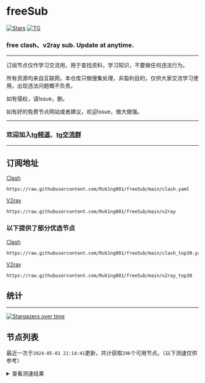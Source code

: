 # freeSub
[![Stars](https://img.shields.io/github/stars/Ruk1ng001/freeSub)](https://github.com/Ruk1ng001/freeSub/stargazers)
[![TG](https://img.shields.io/badge/Telegram-gray?logo=Telegram)](https://t.me/Ruk1ng001)
### free clash、v2ray sub. Update at anytime.

---

订阅节点仅作学习交流用，用于查找资料，学习知识，不要做任何违法行为。

所有资源均来自互联网，本仓库只做搜集处理，非盈利目的，仅供大家交流学习使用，出现违法问题概不负责。

如有侵权，请Issue，删。

如有好的免费节点网站或者建议，欢迎Issue，做大做强。

---

### 欢迎加入[tg频道](https://t.me/Ruk1ng001)、[tg交流群](https://t.me/+-e-b04EE5Cw2NmU1)

---

## 订阅地址
[Clash](https://raw.githubusercontent.com/Ruk1ng001/freeSub/main/clash.yaml)
```
https://raw.githubusercontent.com/Ruk1ng001/freeSub/main/clash.yaml
```
[V2ray](https://raw.githubusercontent.com/Ruk1ng001/freeSub/main/v2ray)
```
https://raw.githubusercontent.com/Ruk1ng001/freeSub/main/v2ray
```
### 以下提供了部分优选节点

[Clash](https://raw.githubusercontent.com/Ruk1ng001/freeSub/main/clash_top30.yaml)
```
https://raw.githubusercontent.com/Ruk1ng001/freeSub/main/clash_top30.yaml
```
[V2ray](https://raw.githubusercontent.com/Ruk1ng001/freeSub/main/v2ray_top30)
```
https://raw.githubusercontent.com/Ruk1ng001/freeSub/main/v2ray_top30
```

## 统计

---

[![Stargazers over time](https://starchart.cc/Ruk1ng001/freeSub.svg)](https://starchart.cc/Ruk1ng001/freeSub)

## 节点列表

最近一次于`2024-05-01 21:14:41`更新，共计获取`296`个可用节点。（以下测速仅供参考）

<details> <summary>查看测速结果</summary>

| 序号 | 节点 | 带宽 | 延迟 |
|:--:|:--:|:--:|:--:|
 | 1 | github.com/Ruk1ng001_777700868 | 1.73MB/s | 342.00ms |
 | 2 | github.com/Ruk1ng001_-1925795376 | 1.70MB/s | 410.00ms |
 | 3 | github.com/Ruk1ng001_626559234 | 1.62MB/s | 426.00ms |
 | 4 | github.com/Ruk1ng001_1788757087 | 1.62MB/s | 349.00ms |
 | 5 | github.com/Ruk1ng001_1410094828 | 1.61MB/s | 446.00ms |
 | 6 | github.com/Ruk1ng001_856261957 | 1.54MB/s | 425.00ms |
 | 7 | github.com/Ruk1ng001_-998442850 | 1.53MB/s | 474.00ms |
 | 8 | github.com/Ruk1ng001_-778987184 | 1.52MB/s | 479.00ms |
 | 9 | github.com/Ruk1ng001_-2108125779 | 1.51MB/s | 486.00ms |
 | 10 | github.com/Ruk1ng001_-72686330 | 1.44MB/s | 426.00ms |
 | 11 | github.com/Ruk1ng001_-1832242244 | 1.40MB/s | 528.00ms |
 | 12 | github.com/Ruk1ng001_2071703730 | 1.34MB/s | 569.00ms |
 | 13 | github.com/Ruk1ng001_1453958981 | 1.33MB/s | 544.00ms |
 | 14 | github.com/Ruk1ng001_721721170 | 1.29MB/s | 379.00ms |
 | 15 | github.com/Ruk1ng001_-27306152 | 1.28MB/s | 433.00ms |
 | 16 | github.com/Ruk1ng001_2096896623 | 1.28MB/s | 579.00ms |
 | 17 | github.com/Ruk1ng001_-707110634 | 1.27MB/s | 490.00ms |
 | 18 | github.com/Ruk1ng001_1182001113 | 1.21MB/s | 590.00ms |
 | 19 | github.com/Ruk1ng001_-1873811878 | 1.19MB/s | 557.00ms |
 | 20 | github.com/Ruk1ng001_902969504 | 1.17MB/s | 399.00ms |
 | 21 | github.com/Ruk1ng001_-1709929798 | 1.17MB/s | 526.00ms |
 | 22 | github.com/Ruk1ng001_729393078 | 1.14MB/s | 425.00ms |
 | 23 | github.com/Ruk1ng001_71355846 | 1.14MB/s | 609.00ms |
 | 24 | github.com/Ruk1ng001_-944008454 | 1.14MB/s | 587.00ms |
 | 25 | github.com/Ruk1ng001_-1772844331 | 1.13MB/s | 489.00ms |
 | 26 | github.com/Ruk1ng001_-784738163 | 1.11MB/s | 503.00ms |
 | 27 | github.com/Ruk1ng001_1686614806 | 1.10MB/s | 505.00ms |
 | 28 | github.com/Ruk1ng001_-2146121618 | 1.08MB/s | 661.00ms |
 | 29 | github.com/Ruk1ng001_138898346 | 1.06MB/s | 659.00ms |
 | 30 | github.com/Ruk1ng001_-1392060987 | 1.05MB/s | 776.00ms |
 | 31 | github.com/Ruk1ng001_-1944209294 | 1.05MB/s | 606.00ms |
 | 32 | github.com/Ruk1ng001_418744153 | 1.04MB/s | 668.00ms |
 | 33 | github.com/Ruk1ng001_-467817234 | 1.00MB/s | 599.00ms |
 | 34 | github.com/Ruk1ng001_-434239638 | 992.19KB/s | 718.00ms |
 | 35 | github.com/Ruk1ng001_512866803 | 988.14KB/s | 691.00ms |
 | 36 | github.com/Ruk1ng001_125156137 | 987.03KB/s | 580.00ms |
 | 37 | github.com/Ruk1ng001_-1071779737 | 980.15KB/s | 509.00ms |
 | 38 | github.com/Ruk1ng001_385037384 | 966.36KB/s | 803.00ms |
 | 39 | github.com/Ruk1ng001_1222340813 | 957.69KB/s | 792.00ms |
 | 40 | github.com/Ruk1ng001_-2053356741 | 945.71KB/s | 764.00ms |
 | 41 | github.com/Ruk1ng001_-1309194857 | 917.86KB/s | 545.00ms |
 | 42 | github.com/Ruk1ng001_-1123462520 | 908.89KB/s | 701.00ms |
 | 43 | github.com/Ruk1ng001_1419532988 | 900.16KB/s | 598.00ms |
 | 44 | github.com/Ruk1ng001_-1561369969 | 894.46KB/s | 711.00ms |
 | 45 | github.com/Ruk1ng001_1245590397 | 891.26KB/s | 640.00ms |
 | 46 | github.com/Ruk1ng001_1430471093 | 877.09KB/s | 802.00ms |
 | 47 | github.com/Ruk1ng001_-2137157306 | 863.30KB/s | 807.00ms |
 | 48 | github.com/Ruk1ng001_-902241499 | 850.12KB/s | 907.00ms |
 | 49 | github.com/Ruk1ng001_-378317237 | 828.97KB/s | 774.00ms |
 | 50 | github.com/Ruk1ng001_1081423745 | 818.05KB/s | 819.00ms |
 | 51 | github.com/Ruk1ng001_-755456810 | 811.75KB/s | 854.00ms |
 | 52 | github.com/Ruk1ng001_-446213685 | 801.73KB/s | 849.00ms |
 | 53 | github.com/Ruk1ng001_1641710100 | 800.07KB/s | 571.00ms |
 | 54 | github.com/Ruk1ng001_84355924 | 798.25KB/s | 766.00ms |
 | 55 | github.com/Ruk1ng001_782415132 | 795.97KB/s | 647.00ms |
 | 56 | github.com/Ruk1ng001_-251280744 | 774.23KB/s | 721.00ms |
 | 57 | github.com/Ruk1ng001_-1313718977 | 760.36KB/s | 638.00ms |
 | 58 | github.com/Ruk1ng001_-1578979858 | 757.35KB/s | 1049.00ms |
 | 59 | github.com/Ruk1ng001_-341838122 | 746.90KB/s | 713.00ms |
 | 60 | github.com/Ruk1ng001_1708283347 | 741.04KB/s | 637.00ms |
 | 61 | github.com/Ruk1ng001_149570347 | 739.35KB/s | 611.00ms |
 | 62 | github.com/Ruk1ng001_-871137543 | 720.25KB/s | 1057.00ms |
 | 63 | github.com/Ruk1ng001_-1029738117 | 701.46KB/s | 736.00ms |
 | 64 | github.com/Ruk1ng001_1238702783 | 698.47KB/s | 1021.00ms |
 | 65 | github.com/Ruk1ng001_-1900273635 | 696.31KB/s | 848.00ms |
 | 66 | github.com/Ruk1ng001_986862858 | 689.00KB/s | 494.00ms |
 | 67 | github.com/Ruk1ng001_-2116803801 | 686.59KB/s | 500.00ms |
 | 68 | github.com/Ruk1ng001_636729073 | 682.93KB/s | 426.00ms |
 | 69 | github.com/Ruk1ng001_308458359 | 682.86KB/s | 1059.00ms |
 | 70 | github.com/Ruk1ng001_-406873297 | 682.33KB/s | 930.00ms |
 | 71 | github.com/Ruk1ng001_-1865199447 | 665.08KB/s | 887.00ms |
 | 72 | github.com/Ruk1ng001_-1651654374 | 651.57KB/s | 920.00ms |
 | 73 | github.com/Ruk1ng001_-876208322 | 637.01KB/s | 1032.00ms |
 | 74 | github.com/Ruk1ng001_257108178 | 627.33KB/s | 829.00ms |
 | 75 | github.com/Ruk1ng001_-471467992 | 626.34KB/s | 1424.00ms |
 | 76 | github.com/Ruk1ng001_263773284 | 620.57KB/s | 1000.00ms |
 | 77 | github.com/Ruk1ng001_777226850 | 618.48KB/s | 933.00ms |
 | 78 | github.com/Ruk1ng001_1940713350 | 617.59KB/s | 960.00ms |
 | 79 | github.com/Ruk1ng001_670247492 | 602.29KB/s | 1219.00ms |
 | 80 | github.com/Ruk1ng001_546891750 | 601.83KB/s | 1020.00ms |
 | 81 | github.com/Ruk1ng001_-1279004828 | 600.63KB/s | 1292.00ms |
 | 82 | github.com/Ruk1ng001_409156250 | 597.23KB/s | 1135.00ms |
 | 83 | github.com/Ruk1ng001_-971561548 | 594.69KB/s | 1300.00ms |
 | 84 | github.com/Ruk1ng001_1629869478 | 594.44KB/s | 985.00ms |
 | 85 | github.com/Ruk1ng001_939289251 | 594.43KB/s | 1211.00ms |
 | 86 | github.com/Ruk1ng001_-1888079927 | 586.54KB/s | 1428.00ms |
 | 87 | github.com/Ruk1ng001_-477690925 | 580.61KB/s | 1375.00ms |
 | 88 | github.com/Ruk1ng001_-1604217019 | 571.40KB/s | 667.00ms |
 | 89 | github.com/Ruk1ng001_1964372552 | 571.26KB/s | 1108.00ms |
 | 90 | github.com/Ruk1ng001_-1211456423 | 569.22KB/s | 919.00ms |
 | 91 | github.com/Ruk1ng001_-1405720368 | 549.06KB/s | 1400.00ms |
 | 92 | github.com/Ruk1ng001_-2047087140 | 536.67KB/s | 1088.00ms |
 | 93 | github.com/Ruk1ng001_-808693889 | 536.27KB/s | 1156.00ms |
 | 94 | github.com/Ruk1ng001_139249750 | 535.13KB/s | 1149.00ms |
 | 95 | github.com/Ruk1ng001_-1637546674 | 512.49KB/s | 866.00ms |
 | 96 | github.com/Ruk1ng001_-2038148295 | 510.03KB/s | 1560.00ms |
 | 97 | github.com/Ruk1ng001_-77459827 | 509.55KB/s | 998.00ms |
 | 98 | github.com/Ruk1ng001_-1295597631 | 502.84KB/s | 1226.00ms |
 | 99 | github.com/Ruk1ng001_-1711923619 | 478.29KB/s | 1243.00ms |
 | 100 | github.com/Ruk1ng001_1435278059 | 472.49KB/s | 976.00ms |
 | 101 | github.com/Ruk1ng001_102376345 | 454.14KB/s | 829.00ms |
 | 102 | github.com/Ruk1ng001_-618823350 | 453.04KB/s | 1433.00ms |
 | 103 | github.com/Ruk1ng001_-746077525 | 452.02KB/s | 849.00ms |
 | 104 | github.com/Ruk1ng001_275396915 | 439.93KB/s | 666.00ms |
 | 105 | github.com/Ruk1ng001_-791529181 | 437.55KB/s | 1355.00ms |
 | 106 | github.com/Ruk1ng001_1022491906 | 426.46KB/s | 1284.00ms |
 | 107 | github.com/Ruk1ng001_-42002960 | 424.47KB/s | 877.00ms |
 | 108 | github.com/Ruk1ng001_230891734 | 422.61KB/s | 1585.00ms |
 | 109 | github.com/Ruk1ng001_1527883593 | 420.93KB/s | 1614.00ms |
 | 110 | github.com/Ruk1ng001_-906946509 | 420.39KB/s | 1535.00ms |
 | 111 | github.com/Ruk1ng001_402196054 | 420.06KB/s | 490.00ms |
 | 112 | github.com/Ruk1ng001_-882163439 | 418.80KB/s | 1133.00ms |
 | 113 | github.com/Ruk1ng001_312756856 | 418.71KB/s | 1409.00ms |
 | 114 | github.com/Ruk1ng001_-102191318 | 412.93KB/s | 1590.00ms |
 | 115 | github.com/Ruk1ng001_-1772344400 | 406.23KB/s | 654.00ms |
 | 116 | github.com/Ruk1ng001_1360201207 | 402.49KB/s | 1396.00ms |
 | 117 | github.com/Ruk1ng001_796916901 | 402.04KB/s | 753.00ms |
 | 118 | github.com/Ruk1ng001_-2004989167 | 401.62KB/s | 1295.00ms |
 | 119 | github.com/Ruk1ng001_703600976 | 394.18KB/s | 863.00ms |
 | 120 | github.com/Ruk1ng001_2013146544 | 393.93KB/s | 774.00ms |
 | 121 | github.com/Ruk1ng001_-1874906732 | 393.37KB/s | 1716.00ms |
 | 122 | github.com/Ruk1ng001_1108544810 | 389.90KB/s | 810.00ms |
 | 123 | github.com/Ruk1ng001_-1316613253 | 386.85KB/s | 1257.00ms |
 | 124 | github.com/Ruk1ng001_2118713699 | 383.70KB/s | 1277.00ms |
 | 125 | github.com/Ruk1ng001_34491053 | 382.48KB/s | 780.00ms |
 | 126 | github.com/Ruk1ng001_100610302 | 377.91KB/s | 1548.00ms |
 | 127 | github.com/Ruk1ng001_1200556249 | 376.09KB/s | 1360.00ms |
 | 128 | github.com/Ruk1ng001_-1552320026 | 375.91KB/s | 1282.00ms |
 | 129 | github.com/Ruk1ng001_-450033463 | 374.26KB/s | 1014.00ms |
 | 130 | github.com/Ruk1ng001_2029743534 | 368.94KB/s | 1323.00ms |
 | 131 | github.com/Ruk1ng001_1997544007 | 368.91KB/s | 1330.00ms |
 | 132 | github.com/Ruk1ng001_-1693441261 | 367.67KB/s | 1369.00ms |
 | 133 | github.com/Ruk1ng001_233576226 | 367.65KB/s | 1580.00ms |
 | 134 | github.com/Ruk1ng001_-860592502 | 367.12KB/s | 1856.00ms |
 | 135 | github.com/Ruk1ng001_-2125238024 | 367.10KB/s | 1277.00ms |
 | 136 | github.com/Ruk1ng001_-1402913735 | 365.23KB/s | 1247.00ms |
 | 137 | github.com/Ruk1ng001_-2142797815 | 362.88KB/s | 1277.00ms |
 | 138 | github.com/Ruk1ng001_1207854352 | 361.64KB/s | 1239.00ms |
 | 139 | github.com/Ruk1ng001_1630644596 | 361.15KB/s | 1247.00ms |
 | 140 | github.com/Ruk1ng001_-1142406570 | 358.87KB/s | 1253.00ms |
 | 141 | github.com/Ruk1ng001_631225714 | 358.80KB/s | 1293.00ms |
 | 142 | github.com/Ruk1ng001_1631711533 | 358.59KB/s | 1355.00ms |
 | 143 | github.com/Ruk1ng001_1656816604 | 358.11KB/s | 1255.00ms |
 | 144 | github.com/Ruk1ng001_-1891998499 | 357.94KB/s | 1272.00ms |
 | 145 | github.com/Ruk1ng001_-1530143139 | 357.48KB/s | 1317.00ms |
 | 146 | github.com/Ruk1ng001_447541965 | 357.06KB/s | 1295.00ms |
 | 147 | github.com/Ruk1ng001_99717500 | 356.07KB/s | 1329.00ms |
 | 148 | github.com/Ruk1ng001_-1291476130 | 354.45KB/s | 1274.00ms |
 | 149 | github.com/Ruk1ng001_1839802396 | 353.88KB/s | 1305.00ms |
 | 150 | github.com/Ruk1ng001_-383658975 | 353.73KB/s | 1355.00ms |
 | 151 | github.com/Ruk1ng001_-544245942 | 353.62KB/s | 1337.00ms |
 | 152 | github.com/Ruk1ng001_-771505478 | 353.28KB/s | 1971.00ms |
 | 153 | github.com/Ruk1ng001_-1924742538 | 351.34KB/s | 1283.00ms |
 | 154 | github.com/Ruk1ng001_-953610471 | 350.72KB/s | 1300.00ms |
 | 155 | github.com/Ruk1ng001_1716491296 | 349.86KB/s | 1302.00ms |
 | 156 | github.com/Ruk1ng001_-1443719511 | 348.95KB/s | 1311.00ms |
 | 157 | github.com/Ruk1ng001_1265275815 | 348.72KB/s | 777.00ms |
 | 158 | github.com/Ruk1ng001_524000952 | 348.21KB/s | 1565.00ms |
 | 159 | github.com/Ruk1ng001_47739984 | 347.08KB/s | 1301.00ms |
 | 160 | github.com/Ruk1ng001_290234292 | 345.24KB/s | 1339.00ms |
 | 161 | github.com/Ruk1ng001_-358444997 | 342.92KB/s | 1316.00ms |
 | 162 | github.com/Ruk1ng001_-824221521 | 342.68KB/s | 1025.00ms |
 | 163 | github.com/Ruk1ng001_-1886715007 | 342.18KB/s | 1602.00ms |
 | 164 | github.com/Ruk1ng001_-352530556 | 342.02KB/s | 1480.00ms |
 | 165 | github.com/Ruk1ng001_541554949 | 336.67KB/s | 1327.00ms |
 | 166 | github.com/Ruk1ng001_1976028172 | 332.92KB/s | 1764.00ms |
 | 167 | github.com/Ruk1ng001_-1154988164 | 332.50KB/s | 1334.00ms |
 | 168 | github.com/Ruk1ng001_1252535775 | 331.28KB/s | 1876.00ms |
 | 169 | github.com/Ruk1ng001_-1272088934 | 330.88KB/s | 1669.00ms |
 | 170 | github.com/Ruk1ng001_481140738 | 329.47KB/s | 1414.00ms |
 | 171 | github.com/Ruk1ng001_-68404715 | 328.22KB/s | 1435.00ms |
 | 172 | github.com/Ruk1ng001_-534736438 | 323.44KB/s | 1124.00ms |
 | 173 | github.com/Ruk1ng001_-1559858764 | 322.46KB/s | 961.00ms |
 | 174 | github.com/Ruk1ng001_1869152945 | 320.08KB/s | 723.00ms |
 | 175 | github.com/Ruk1ng001_1344038030 | 310.79KB/s | 2527.00ms |
 | 176 | github.com/Ruk1ng001_570977257 | 308.91KB/s | 1630.00ms |
 | 177 | github.com/Ruk1ng001_-360716951 | 307.14KB/s | 1212.00ms |
 | 178 | github.com/Ruk1ng001_-1771688987 | 305.03KB/s | 1458.00ms |
 | 179 | github.com/Ruk1ng001_213571457 | 304.35KB/s | 1467.00ms |
 | 180 | github.com/Ruk1ng001_-1039305949 | 301.36KB/s | 1893.00ms |
 | 181 | github.com/Ruk1ng001_-1766317181 | 298.66KB/s | 1786.00ms |
 | 182 | github.com/Ruk1ng001_1278859682 | 298.24KB/s | 1562.00ms |
 | 183 | github.com/Ruk1ng001_1855943804 | 298.04KB/s | 1872.00ms |
 | 184 | github.com/Ruk1ng001_1734840782 | 297.40KB/s | 1698.00ms |
 | 185 | github.com/Ruk1ng001_1043516510 | 296.52KB/s | 1136.00ms |
 | 186 | github.com/Ruk1ng001_636687194 | 294.04KB/s | 1616.00ms |
 | 187 | github.com/Ruk1ng001_406081006 | 293.72KB/s | 1160.00ms |
 | 188 | github.com/Ruk1ng001_2140937009 | 293.13KB/s | 820.00ms |
 | 189 | github.com/Ruk1ng001_-404299681 | 280.39KB/s | 897.00ms |
 | 190 | github.com/Ruk1ng001_690558285 | 274.06KB/s | 1885.00ms |
 | 191 | github.com/Ruk1ng001_1132634313 | 271.67KB/s | 1358.00ms |
 | 192 | github.com/Ruk1ng001_-82696296 | 269.63KB/s | 1708.00ms |
 | 193 | github.com/Ruk1ng001_1073258103 | 265.22KB/s | 2456.00ms |
 | 194 | github.com/Ruk1ng001_-1608408967 | 255.13KB/s | 1120.00ms |
 | 195 | github.com/Ruk1ng001_-17116973 | 250.72KB/s | 2343.00ms |
 | 196 | github.com/Ruk1ng001_-1608421029 | 249.25KB/s | 1665.00ms |
 | 197 | github.com/Ruk1ng001_-483499846 | 248.94KB/s | 1627.00ms |
 | 198 | github.com/Ruk1ng001_-487255443 | 248.14KB/s | 1482.00ms |
 | 199 | github.com/Ruk1ng001_1121139230 | 243.11KB/s | 1739.00ms |
 | 200 | github.com/Ruk1ng001_2107041568 | 234.06KB/s | 1797.00ms |
 | 201 | github.com/Ruk1ng001_1356209761 | 230.64KB/s | 1454.00ms |
 | 202 | github.com/Ruk1ng001_-1051191986 | 228.38KB/s | 900.00ms |
 | 203 | github.com/Ruk1ng001_832263432 | 226.83KB/s | 1276.00ms |
 | 204 | github.com/Ruk1ng001_-1992285691 | 218.60KB/s | 1398.00ms |
 | 205 | github.com/Ruk1ng001_-1227158596 | 216.15KB/s | 776.00ms |
 | 206 | github.com/Ruk1ng001_1072752017 | 213.02KB/s | 458.00ms |
 | 207 | github.com/Ruk1ng001_-2062826781 | 212.92KB/s | 546.00ms |
 | 208 | github.com/Ruk1ng001_-95572092 | 212.64KB/s | 570.00ms |
 | 209 | github.com/Ruk1ng001_26666258 | 212.63KB/s | 653.00ms |
 | 210 | github.com/Ruk1ng001_-1766112246 | 212.14KB/s | 607.00ms |
 | 211 | github.com/Ruk1ng001_1820306102 | 209.46KB/s | 1643.00ms |
 | 212 | github.com/Ruk1ng001_1336643521 | 208.62KB/s | 1216.00ms |
 | 213 | github.com/Ruk1ng001_-1714789708 | 208.14KB/s | 1170.00ms |
 | 214 | github.com/Ruk1ng001_-1596270646 | 201.35KB/s | 2000.00ms |
 | 215 | github.com/Ruk1ng001_-576641600 | 193.79KB/s | 1154.00ms |
 | 216 | github.com/Ruk1ng001_1649903245 | 191.60KB/s | 1371.00ms |
 | 217 | github.com/Ruk1ng001_-1471978924 | 189.33KB/s | 1897.00ms |
 | 218 | github.com/Ruk1ng001_646391349 | 187.44KB/s | 1733.00ms |
 | 219 | github.com/Ruk1ng001_-1959873306 | 186.92KB/s | 1570.00ms |
 | 220 | github.com/Ruk1ng001_36078145 | 177.72KB/s | 1685.00ms |
 | 221 | github.com/Ruk1ng001_-529363877 | 177.36KB/s | 2135.00ms |
 | 222 | github.com/Ruk1ng001_-92866819 | 174.92KB/s | 1158.00ms |
 | 223 | github.com/Ruk1ng001_-288124762 | 174.67KB/s | 1515.00ms |
 | 224 | github.com/Ruk1ng001_-1531809273 | 170.91KB/s | 1136.00ms |
 | 225 | github.com/Ruk1ng001_2143486384 | 170.13KB/s | 447.00ms |
 | 226 | github.com/Ruk1ng001_-1407390295 | 170.07KB/s | 507.00ms |
 | 227 | github.com/Ruk1ng001_-494538856 | 169.87KB/s | 467.00ms |
 | 228 | github.com/Ruk1ng001_-1100658875 | 169.59KB/s | 345.00ms |
 | 229 | github.com/Ruk1ng001_-1328827623 | 165.41KB/s | 1072.00ms |
 | 230 | github.com/Ruk1ng001_-1432469585 | 160.77KB/s | 396.00ms |
 | 231 | github.com/Ruk1ng001_-339847559 | 158.81KB/s | 1379.00ms |
 | 232 | github.com/Ruk1ng001_1151839670 | 149.03KB/s | 1325.00ms |
 | 233 | github.com/Ruk1ng001_-2071948513 | 147.36KB/s | 1942.00ms |
 | 234 | github.com/Ruk1ng001_-397938123 | 147.04KB/s | 1843.00ms |
 | 235 | github.com/Ruk1ng001_-1854358733 | 144.38KB/s | 89.00ms |
 | 236 | github.com/Ruk1ng001_960175843 | 144.17KB/s | 508.00ms |
 | 237 | github.com/Ruk1ng001_1295306959 | 143.45KB/s | 2169.00ms |
 | 238 | github.com/Ruk1ng001_-694160716 | 140.27KB/s | 1332.00ms |
 | 239 | github.com/Ruk1ng001_184998897 | 137.88KB/s | 1068.00ms |
 | 240 | github.com/Ruk1ng001_2112254635 | 133.55KB/s | 1298.00ms |
 | 241 | github.com/Ruk1ng001_1177855480 | 130.36KB/s | 1312.00ms |
 | 242 | github.com/Ruk1ng001_1184534098 | 127.70KB/s | 409.00ms |
 | 243 | github.com/Ruk1ng001_968599951 | 127.63KB/s | 325.00ms |
 | 244 | github.com/Ruk1ng001_1388672434 | 127.59KB/s | 773.00ms |
 | 245 | github.com/Ruk1ng001_-1001960495 | 127.56KB/s | 368.00ms |
 | 246 | github.com/Ruk1ng001_-730927187 | 127.44KB/s | 254.00ms |
 | 247 | github.com/Ruk1ng001_1844541097 | 127.34KB/s | 1035.00ms |
 | 248 | github.com/Ruk1ng001_-1386818971 | 122.91KB/s | 1308.00ms |
 | 249 | github.com/Ruk1ng001_-1301109135 | 122.75KB/s | 1733.00ms |
 | 250 | github.com/Ruk1ng001_1261727584 | 121.52KB/s | 1652.00ms |
 | 251 | github.com/Ruk1ng001_681637097 | 121.16KB/s | 1438.00ms |
 | 252 | github.com/Ruk1ng001_-686720916 | 119.76KB/s | 1268.00ms |
 | 253 | github.com/Ruk1ng001_511116049 | 115.24KB/s | 1278.00ms |
 | 254 | github.com/Ruk1ng001_-1033373014 | 112.91KB/s | 1221.00ms |
 | 255 | github.com/Ruk1ng001_-768545701 | 112.19KB/s | 1297.00ms |
 | 256 | github.com/Ruk1ng001_-2084448012 | 110.93KB/s | 2585.00ms |
 | 257 | github.com/Ruk1ng001_-526632146 | 110.64KB/s | 1265.00ms |
 | 258 | github.com/Ruk1ng001_-1024897325 | 110.04KB/s | 1250.00ms |
 | 259 | github.com/Ruk1ng001_128282369 | 109.90KB/s | 1311.00ms |
 | 260 | github.com/Ruk1ng001_1583036452 | 109.58KB/s | 1991.00ms |
 | 261 | github.com/Ruk1ng001_2019265033 | 108.35KB/s | 944.00ms |
 | 262 | github.com/Ruk1ng001_-402420749 | 108.07KB/s | 1278.00ms |
 | 263 | github.com/Ruk1ng001_514394592 | 103.34KB/s | 1298.00ms |
 | 264 | github.com/Ruk1ng001_-2085459911 | 102.86KB/s | 1152.00ms |
 | 265 | github.com/Ruk1ng001_508957716 | 98.78KB/s | 1904.00ms |
 | 266 | github.com/Ruk1ng001_1674449148 | 96.80KB/s | 1280.00ms |
 | 267 | github.com/Ruk1ng001_691210972 | 92.68KB/s | 1612.00ms |
 | 268 | github.com/Ruk1ng001_1895037706 | 92.04KB/s | 924.00ms |
 | 269 | github.com/Ruk1ng001_1397889987 | 90.11KB/s | 462.00ms |
 | 270 | github.com/Ruk1ng001_1949834308 | 86.46KB/s | 1852.00ms |
 | 271 | github.com/Ruk1ng001_2128201340 | 85.54KB/s | 1530.00ms |
 | 272 | github.com/Ruk1ng001_-1615409974 | 85.18KB/s | 438.00ms |
 | 273 | github.com/Ruk1ng001_-800526870 | 85.15KB/s | 228.00ms |
 | 274 | github.com/Ruk1ng001_-2071380438 | 85.08KB/s | 281.00ms |
 | 275 | github.com/Ruk1ng001_1762997215 | 84.97KB/s | 262.00ms |
 | 276 | github.com/Ruk1ng001_-231658095 | 84.90KB/s | 616.00ms |
 | 277 | github.com/Ruk1ng001_862005167 | 84.21KB/s | 1627.00ms |
 | 278 | github.com/Ruk1ng001_307022608 | 78.16KB/s | 1530.00ms |
 | 279 | github.com/Ruk1ng001_-148964924 | 74.62KB/s | 190.00ms |
 | 280 | github.com/Ruk1ng001_-2040366660 | 70.07KB/s | 2042.00ms |
 | 281 | github.com/Ruk1ng001_-501079899 | 68.39KB/s | 2040.00ms |
 | 282 | github.com/Ruk1ng001_653881927 | 67.85KB/s | 1998.00ms |
 | 283 | github.com/Ruk1ng001_-1908810807 | 67.74KB/s | 634.00ms |
 | 284 | github.com/Ruk1ng001_-210679930 | 64.83KB/s | 1641.00ms |
 | 285 | github.com/Ruk1ng001_1372504354 | 57.99KB/s | 2224.00ms |
 | 286 | github.com/Ruk1ng001_2027234600 | 57.32KB/s | 1443.00ms |
 | 287 | github.com/Ruk1ng001_436660577 | 54.77KB/s | 489.00ms |
 | 288 | github.com/Ruk1ng001_2079142366 | 51.99KB/s | 153.00ms |
 | 289 |  | N/A | N/A |
 | 290 |  | N/A | N/A |
 | 291 |  | N/A | N/A |
 | 292 |  | N/A | N/A |
 | 293 |  | N/A | N/A |
 | 294 |  | N/A | N/A |
 | 295 |  | N/A | N/A |
 | 296 |  | N/A | N/A |


</details>
